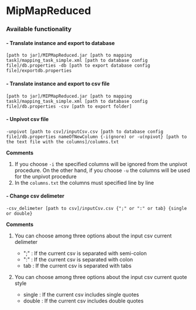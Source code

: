 # MipMapReduced
### Available functionality

#### - Translate instance and export to database

~~~
[path to jar]/MIPMapReduced.jar [path to mapping task]/mapping_task_simple.xml [path to database config file]/db.properties -db [path to export database config file]/exportdb.properties
~~~

#### - Translate instance and export to csv file

~~~
[path to jar]/MIPMapReduced.jar [path to mapping task]/mapping_task_simple.xml [path to database config file]/db.properties -csv [path to export folder]
~~~

#### - Unpivot csv file
~~~
-unpivot [path to csv]/inputCsv.csv [path to database config file]/db.properties nameOfNewColumn {-i(gnore) or -u(npivot} [path to the text file with the columns]/columns.txt
~~~

__Comments__
1. If you choose `-i` the specified columns will be ignored from the unpivot procedure. On the other hand, if you choose `-u` the columns will be used for the unpivot procedure
2. In the `columns.txt` the columns must specified line by line

#### - Change csv delimeter
~~~
-csv_delimeter [path to csv]/inputCsv.csv {";" or ":" or tab} {single or double}
~~~ 

__Comments__
1. You can choose among three options about the input csv current delimeter
    * ";" : If the current csv is separated with semi-colon
    * ":" : If the current csv is separated with colon
    * tab : If the current csv is separated with tabs

2. You can choose among three options about the input csv current quote style
    * single : If the current csv includes single quotes
    * double : If the current csv includes double quotes
